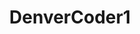 ---
title: DenverCoder1
github: https://github.com/DenverCoder1
mode: dark
transition: 4.3s
score: 99.2
archetype:
- Github Actions
- Badges | Tags | Icons
- Editor’s Choice
---